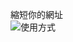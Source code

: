 縮短你的網址<br>
![使用方式](https://raw.githubusercontent.com/cow-moomoomoo/docs/main/assets/Screenshot_2021-11-12-20-56-24-564.jpeg)